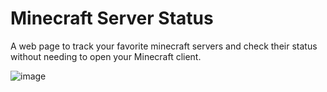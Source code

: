 # Minecraft Server Status
A web page to track your favorite minecraft servers and check their status without needing to open your Minecraft client.

![image](https://user-images.githubusercontent.com/19908880/204871572-7bcec1ea-72ae-4c31-8418-d1b89c62614f.png)
